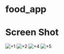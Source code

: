 # food_app

# Screen Shot
![+1](https://user-images.githubusercontent.com/28376645/93603524-67498880-f9c4-11ea-9fd7-9e4a78313eb2.PNG)
![+2](https://user-images.githubusercontent.com/28376645/93603543-6fa1c380-f9c4-11ea-9466-56e21754e1e7.PNG)
![+4](https://user-images.githubusercontent.com/28376645/93603574-7cbeb280-f9c4-11ea-9625-9a4088412daa.PNG)
![+5](https://user-images.githubusercontent.com/28376645/93603589-80523980-f9c4-11ea-8463-18f214d8d408.PNG)

